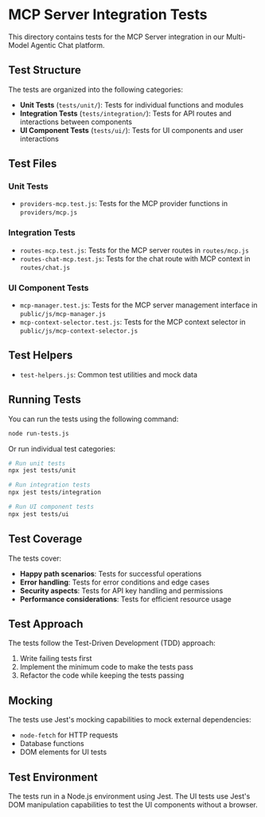 # MCP Server Integration Tests

This directory contains tests for the MCP Server integration in our Multi-Model Agentic Chat platform.

## Test Structure

The tests are organized into the following categories:

- **Unit Tests** (`tests/unit/`): Tests for individual functions and modules
- **Integration Tests** (`tests/integration/`): Tests for API routes and interactions between components
- **UI Component Tests** (`tests/ui/`): Tests for UI components and user interactions

## Test Files

### Unit Tests

- `providers-mcp.test.js`: Tests for the MCP provider functions in `providers/mcp.js`

### Integration Tests

- `routes-mcp.test.js`: Tests for the MCP server routes in `routes/mcp.js`
- `routes-chat-mcp.test.js`: Tests for the chat route with MCP context in `routes/chat.js`

### UI Component Tests

- `mcp-manager.test.js`: Tests for the MCP server management interface in `public/js/mcp-manager.js`
- `mcp-context-selector.test.js`: Tests for the MCP context selector in `public/js/mcp-context-selector.js`

## Test Helpers

- `test-helpers.js`: Common test utilities and mock data

## Running Tests

You can run the tests using the following command:

```bash
node run-tests.js
```

Or run individual test categories:

```bash
# Run unit tests
npx jest tests/unit

# Run integration tests
npx jest tests/integration

# Run UI component tests
npx jest tests/ui
```

## Test Coverage

The tests cover:

- **Happy path scenarios**: Tests for successful operations
- **Error handling**: Tests for error conditions and edge cases
- **Security aspects**: Tests for API key handling and permissions
- **Performance considerations**: Tests for efficient resource usage

## Test Approach

The tests follow the Test-Driven Development (TDD) approach:

1. Write failing tests first
2. Implement the minimum code to make the tests pass
3. Refactor the code while keeping the tests passing

## Mocking

The tests use Jest's mocking capabilities to mock external dependencies:

- `node-fetch` for HTTP requests
- Database functions
- DOM elements for UI tests

## Test Environment

The tests run in a Node.js environment using Jest. The UI tests use Jest's DOM manipulation capabilities to test the UI components without a browser.